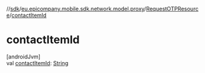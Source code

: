 //[sdk](../../../index.md)/[eu.epicompany.mobile.sdk.network.model.proxy](../index.md)/[RequestOTPResource](index.md)/[contactItemId](contact-item-id.md)

# contactItemId

[androidJvm]\
val [contactItemId](contact-item-id.md): [String](https://kotlinlang.org/api/latest/jvm/stdlib/kotlin/-string/index.html)
